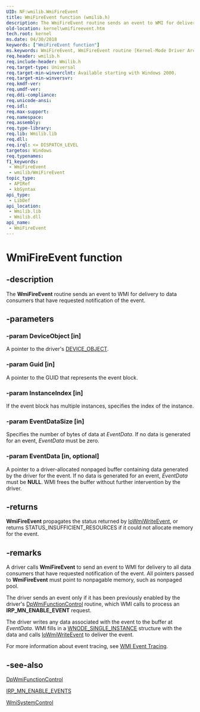 ```yaml
---
UID: NF:wmilib.WmiFireEvent
title: WmiFireEvent function (wmilib.h)
description: The WmiFireEvent routine sends an event to WMI for delivery to data consumers that have requested notification of the event.
old-location: kernel\wmifireevent.htm
tech.root: kernel
ms.date: 04/30/2018
keywords: ["WmiFireEvent function"]
ms.keywords: WmiFireEvent, WmiFireEvent routine [Kernel-Mode Driver Architecture], k902_bae3b7d7-89d9-4ab9-8f26-2bd12e6b6caa.xml, kernel.wmifireevent, wmilib/WmiFireEvent
req.header: wmilib.h
req.include-header: Wmilib.h
req.target-type: Universal
req.target-min-winverclnt: Available starting with Windows 2000.
req.target-min-winversvr: 
req.kmdf-ver: 
req.umdf-ver: 
req.ddi-compliance: 
req.unicode-ansi: 
req.idl: 
req.max-support: 
req.namespace: 
req.assembly: 
req.type-library: 
req.lib: Wmilib.lib
req.dll: 
req.irql: <= DISPATCH_LEVEL
targetos: Windows
req.typenames: 
f1_keywords:
 - WmiFireEvent
 - wmilib/WmiFireEvent
topic_type:
 - APIRef
 - kbSyntax
api_type:
 - LibDef
api_location:
 - Wmilib.lib
 - Wmilib.dll
api_name:
 - WmiFireEvent
---
```


# WmiFireEvent function


## -description

The <b>WmiFireEvent</b> routine sends an event to WMI for delivery to data consumers that have requested notification of the event.

## -parameters

### -param DeviceObject [in]


A pointer to the driver's <a href="/windows-hardware/drivers/ddi/wdm/ns-wdm-_device_object">DEVICE_OBJECT</a>.

### -param Guid [in]


A pointer to the GUID that represents the event block.

### -param InstanceIndex [in]


If the event block has multiple instances, specifies the index of the instance.

### -param EventDataSize [in]


Specifies the number of bytes of data at <i>EventData</i>. If no data is generated for an event, <i>EventData</i> must be zero.

### -param EventData [in, optional]


A pointer to a driver-allocated nonpaged buffer containing data generated by the driver for the event. If no data is generated for an event, <i>EventData</i> must be <b>NULL</b>. WMI frees the buffer without further intervention by the driver.

## -returns

<b>WmiFireEvent</b> propagates the status returned by <a href="/windows-hardware/drivers/ddi/wdm/nf-wdm-iowmiwriteevent">IoWmiWriteEvent</a>, or returns STATUS_INSUFFICIENT_RESOURCES if it could not allocate memory for the event.

## -remarks

A driver calls <b>WmiFireEvent</b> to send an event to WMI for delivery to all data consumers that have requested notification of the event. All pointers passed to <b>WmiFireEvent</b> must point to nonpagable memory, such as nonpaged pool.

The driver sends an event only if it has been previously enabled by the driver's <a href="/windows-hardware/drivers/ddi/wmilib/nc-wmilib-wmi_function_control_callback">DpWmiFunctionControl</a> routine, which WMI calls to process an <b>IRP_MN_ENABLE_EVENT</b> request.

The driver writes any data associated with the event to the buffer at <i>EventData</i>. WMI fills in a <a href="/windows-hardware/drivers/ddi/wmistr/ns-wmistr-tagwnode_single_instance">WNODE_SINGLE_INSTANCE</a> structure with the data and calls <a href="/windows-hardware/drivers/ddi/wdm/nf-wdm-iowmiwriteevent">IoWmiWriteEvent</a> to deliver the event.

For more information about event tracing, see <a href="/windows-hardware/drivers/kernel/wmi-event-tracing">WMI Event Tracing</a>.

## -see-also

<a href="/windows-hardware/drivers/ddi/wmilib/nc-wmilib-wmi_function_control_callback">DpWmiFunctionControl</a>



<a href="/windows-hardware/drivers/kernel/irp-mn-enable-events">IRP_MN_ENABLE_EVENTS</a>



<a href="/windows-hardware/drivers/ddi/wmilib/nf-wmilib-wmisystemcontrol">WmiSystemControl</a>
